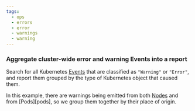```yaml
---
tags:
  - ops
  - errors
  - error
  - warnings
  - warning
---
```


### Aggregate cluster-wide error and warning Events into a report

Search for all Kubernetes [Events][event] that are classified as `"Warning"` or
`"Error"`, and report them grouped by the type of Kubernetes object that caused
them.

In this example, there are warnings being emitted from both [Nodes][node] and
from [Pods][pods], so we group them together by their place of origin.

[event]: https://kubernetes.io/docs/reference/generated/kubernetes-api/v1.9/#event-v1beta1-events
[node]: https://kubernetes.io/docs/concepts/architecture/nodes/
[pod]: https://kubernetes.io/docs/concepts/workloads/pods/pod/
